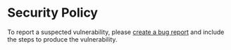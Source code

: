 # Security Policy

To report a suspected vulnerability, please [create a bug report](https://github.com/zobayer1/elastic-migrate/issues) and include the steps to produce the vulnerability.
